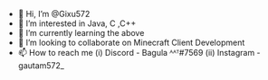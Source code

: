 - 👋 Hi, I’m @Gixu572
- 👀 I’m interested in Java, C ,C++
- 🌱 I’m currently learning the above
- 💞️ I’m looking to collaborate on Minecraft Client Development
- 📫 How to reach me 
      \(i) Discord - Bagula ᴬᴬᵀ#7569
      \(ii) Instagram - gautam572_

<!---
Gixu572/Gixu572 is a ✨ special ✨ repository because its `README.md` (this file) appears on your GitHub profile.
You can click the Preview link to take a look at your changes.
--->
